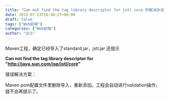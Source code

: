 ```yaml
---
title: "Can not find the tag library descriptor for jstl core 的解决办法"
date: 2014-07-23T16:40:27+08:00
draft: false
tags: ["Web前端"]
categories: ["Web前端"]
author: "北斗"
---
```

Maven工程，确定已经导入了standard.jar，jstl.jar 还提示

**Can not find the tag library descriptor for "http://java.sun.com/jsp/jstl/core"**

错误解决方案：

Maven pom配置文件里删除导入，重新添加。工程会自动进行validation操作，就不会再提示了。
